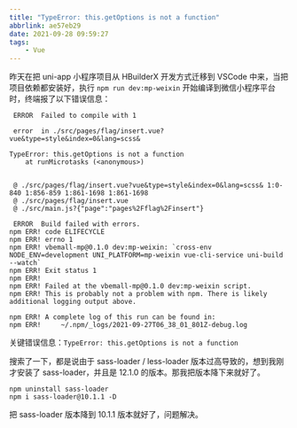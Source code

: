 ```yaml
---
title: "TypeError: this.getOptions is not a function"
abbrlink: ae57eb29
date: 2021-09-28 09:59:27
tags:
    - Vue
---
```


昨天在把 uni-app 小程序项目从 HBuilderX 开发方式迁移到 VSCode 中来，当把项目依赖都安装好，执行 `npm run dev:mp-weixin` 开始编译到微信小程序平台时，终端报了以下错误信息：

```
 ERROR  Failed to compile with 1 
 
 error  in ./src/pages/flag/insert.vue?vue&type=style&index=0&lang=scss&

TypeError: this.getOptions is not a function
    at runMicrotasks (<anonymous>)


 @ ./src/pages/flag/insert.vue?vue&type=style&index=0&lang=scss& 1:0-840 1:856-859 1:861-1698 1:861-1698
 @ ./src/pages/flag/insert.vue
 @ ./src/main.js?{"page":"pages%2Fflag%2Finsert"}

 ERROR  Build failed with errors.
npm ERR! code ELIFECYCLE
npm ERR! errno 1
npm ERR! vbemall-mp@0.1.0 dev:mp-weixin: `cross-env NODE_ENV=development UNI_PLATFORM=mp-weixin vue-cli-service uni-build --watch`
npm ERR! Exit status 1
npm ERR! 
npm ERR! Failed at the vbemall-mp@0.1.0 dev:mp-weixin script.
npm ERR! This is probably not a problem with npm. There is likely additional logging output above.

npm ERR! A complete log of this run can be found in:
npm ERR!     ~/.npm/_logs/2021-09-27T06_38_01_801Z-debug.log
```

关键错误信息：`TypeError: this.getOptions is not a function`

搜索了一下，都是说由于 sass-loader / less-loader 版本过高导致的，想到我刚才安装了 sass-loader，并且是 12.1.0 的版本。那我把版本降下来就好了。

```
npm uninstall sass-loader
npm i sass-loader@10.1.1 -D
```

把 sass-loader 版本降到 10.1.1 版本就好了，问题解决。